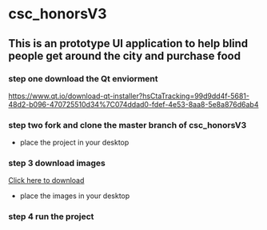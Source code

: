 # csc_honorsV3

## This is an prototype UI application to help blind people get around the city and purchase food

### step one download the Qt enviorment

https://www.qt.io/download-qt-installer?hsCtaTracking=99d9dd4f-5681-48d2-b096-470725510d34%7C074ddad0-fdef-4e53-8aa8-5e8a876d6ab4

### step two fork and clone the master branch of csc_honorsV3

  * place the project in your desktop


### step 3 download images

[Click here to download](https://drive.google.com/drive/folders/199a7igvn_eQzHJuiXBQvIe6Aqiuliomu?usp=sharing)

  * place the images in your desktop


### step 4 run the project
